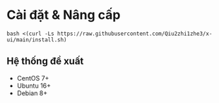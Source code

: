 # Cài đặt & Nâng cấp
```
bash <(curl -Ls https://raw.githubusercontent.com/Qiu2zhi1zhe3/x-ui/main/install.sh)
```

## Hệ thống đề xuất
- CentOS 7+
- Ubuntu 16+
- Debian 8+
